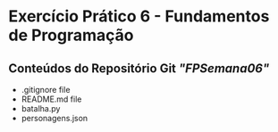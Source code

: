 # Exercício Prático 6 - Fundamentos de Programação #

## Conteúdos do Repositório Git *"FPSemana06"* ##

- .gitignore file
- README.md file
- batalha.py
- personagens.json
